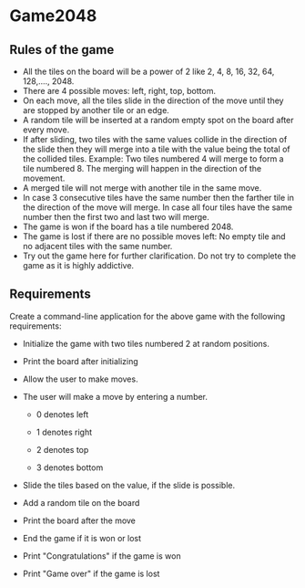 # Game2048

## Rules of the game
- All the tiles on the board will be a power of 2 like 2, 4, 8, 16, 32, 64, 128,...., 2048.
- There are 4 possible moves: left, right, top, bottom.
- On each move, all the tiles slide in the direction of the move until they are stopped by another tile or an edge.
- A random tile will be inserted at a random empty spot on the board after every move.
- If after sliding, two tiles with the same values collide in the direction of the slide then they will merge into a tile with the value being the total of the collided tiles.
Example: Two tiles numbered 4 will merge to form a tile numbered 8. The merging will happen in the direction of the movement.
- A merged tile will not merge with another tile in the same move.
- In case 3 consecutive tiles have the same number then the farther tile in the direction of the move will merge. In case all four tiles have the same number then the first two and last two will merge.
- The game is won if the board has a tile numbered 2048.
- The game is lost if there are no possible moves left: No empty tile and no adjacent tiles with the same number.
- Try out the game here for further clarification. Do not try to complete the game as it is highly addictive.

## Requirements
Create a command-line application for the above game with the following requirements:

- Initialize the game with two tiles numbered 2 at random positions.

- Print the board after initializing

- Allow the user to make moves.

- The user will make a move by entering a number.

  - 0 denotes left

  - 1 denotes right

  - 2 denotes top

  - 3 denotes bottom

- Slide the tiles based on the value, if the slide is possible.

- Add a random tile on the board

- Print the board after the move

- End the game if it is won or lost

- Print "Congratulations" if the game is won

- Print "Game over" if the game is lost
